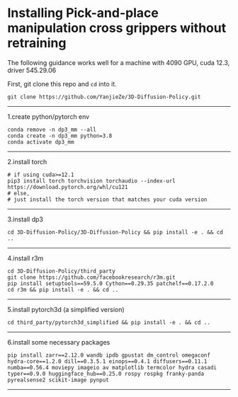 # Installing Pick-and-place manipulation cross grippers without retraining

The following guidance works well for a machine with 4090 GPU, cuda 12.3, driver 545.29.06 

First, git clone this repo and `cd` into it.

    git clone https://github.com/YanjieZe/3D-Diffusion-Policy.git

---

1.create python/pytorch env

    conda remove -n dp3_mm --all
    conda create -n dp3_mm python=3.8
    conda activate dp3_mm


---

2.install torch

    # if using cuda>=12.1
    pip3 install torch torchvision torchaudio --index-url https://download.pytorch.org/whl/cu121
    # else, 
    # just install the torch version that matches your cuda version

---

3.install dp3

    cd 3D-Diffusion-Policy/3D-Diffusion-Policy && pip install -e . && cd ..

----

4.install r3m

    cd 3D-Diffusion-Policy/third_party 
    git clone https://github.com/facebookresearch/r3m.git
    pip install setuptools==59.5.0 Cython==0.29.35 patchelf==0.17.2.0
    cd r3m && pip install -e . && cd ..

----

5.install pytorch3d (a simplified version)

    cd third_party/pytorch3d_simplified && pip install -e . && cd ..

---

6.install some necessary packages

    pip install zarr==2.12.0 wandb ipdb gpustat dm_control omegaconf hydra-core==1.2.0 dill==0.3.5.1 einops==0.4.1 diffusers==0.11.1 numba==0.56.4 moviepy imageio av matplotlib termcolor hydra casadi typer==0.9.0 huggingface_hub==0.25.0 rospy rospkg franky-panda pyrealsense2 scikit-image pynput


---

